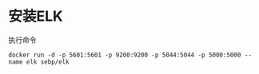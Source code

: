 # 安装ELK

执行命令

`docker run -d -p 5601:5601 -p 9200:9200 -p 5044:5044 -p 5000:5000 --name elk sebp/elk`